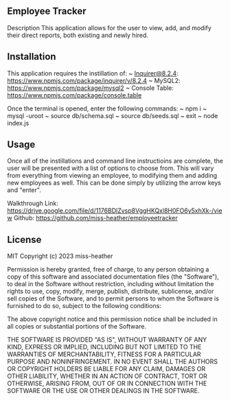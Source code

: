 ## Employee Tracker

Description
This application allows for the user to view, add, and modify their direct reports, both existing and newly hired. 

## Installation
This application requires the instillation of:
~ Inquirer@8.2.4: https://www.npmjs.com/package/inquirer/v/8.2.4
~ MySQL2: https://www.npmjs.com/package/mysql2
~ Console Table: https://www.npmjs.com/package/console.table

Once the terminal is opened, enter the following commands:
~ npm i
~ mysql -uroot
~ source db/schema.sql
~ source db/seeds.sql
~ exit
~ node index.js

## Usage
Once all of the instillations and command line instructioins are complete, the user will be presented with a list of options to choose from. This will vary from everything from viewing an employee, to modifying them and adding new employees as well. This can be done simply by utilizing the arrow keys and "enter". 

Walkthrough Link: https://drive.google.com/file/d/1176BDlZvsp8VggHKQxl8H0FO6y5xhXk-/view 
Github: https://github.com/miss-heather/employeetracker 

## License
MIT
Copyright (c) 2023 miss-heather

Permission is hereby granted, free of charge, to any person obtaining a copy of this software and associated documentation files (the "Software"), to deal in the Software without restriction, including without limitation the rights to use, copy, modify, merge, publish, distribute, sublicense, and/or sell copies of the Software, and to permit persons to whom the Software is furnished to do so, subject to the following conditions:

The above copyright notice and this permission notice shall be included in all copies or substantial portions of the Software.

THE SOFTWARE IS PROVIDED "AS IS", WITHOUT WARRANTY OF ANY KIND, EXPRESS OR IMPLIED, INCLUDING BUT NOT LIMITED TO THE WARRANTIES OF MERCHANTABILITY, FITNESS FOR A PARTICULAR PURPOSE AND NONINFRINGEMENT. IN NO EVENT SHALL THE AUTHORS OR COPYRIGHT HOLDERS BE LIABLE FOR ANY CLAIM, DAMAGES OR OTHER LIABILITY, WHETHER IN AN ACTION OF CONTRACT, TORT OR OTHERWISE, ARISING FROM, OUT OF OR IN CONNECTION WITH THE SOFTWARE OR THE USE OR OTHER DEALINGS IN THE SOFTWARE.